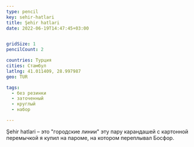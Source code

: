 ```yaml
---
type: pencil
key: sehir-hatlari
title: Şehir hatlari
date: 2022-06-19T14:47:45+03:00


gridSize: 1
pencilCount: 2

countries: Турция
cities: Стамбул
latlng: 41.011409, 28.997987
geo: TUR

tags:
  - без резинки
  - заточенный
  - круглый
  - набор

---
```


Şehir hatlari – это "городские линии" эту пару карандашей с картонной перемычкой я купил на пароме, на котором переплывал Босфор.
